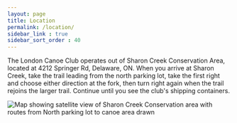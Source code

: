 ```yaml
---
layout: page
title: Location
permalink: /location/
sidebar_link : true
sidebar_sort_order : 40
---
```


The London Canoe Club operates out of Sharon Creek Conservation Area, located at 4212 Springer Rd, Delaware, ON. When you arrive at Sharon Creek, take the trail leading from the north parking lot, take the first right and choose either direction at the fork, then turn right again when the trail rejoins the larger trail. Continue until you see the club's shipping containers.

![Map showing satellite view of Sharon Creek Conservation area with routes from North parking lot to canoe area drawn](/images/location.png)
